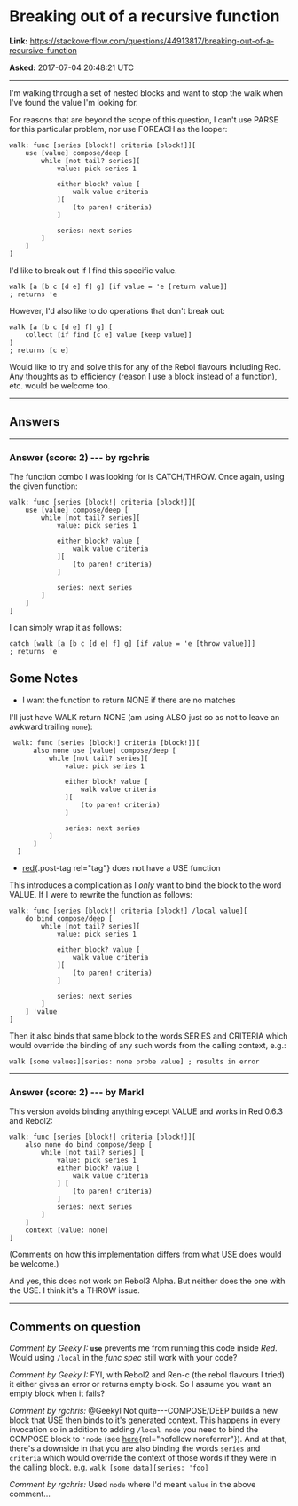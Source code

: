 # Breaking out of a recursive function

**Link:**
<https://stackoverflow.com/questions/44913817/breaking-out-of-a-recursive-function>

**Asked:** 2017-07-04 20:48:21 UTC

------------------------------------------------------------------------

I\'m walking through a set of nested blocks and want to stop the walk
when I\'ve found the value I\'m looking for.

For reasons that are beyond the scope of this question, I can\'t use
PARSE for this particular problem, nor use FOREACH as the looper:

    walk: func [series [block!] criteria [block!]][
        use [value] compose/deep [
            while [not tail? series][
                value: pick series 1

                either block? value [
                    walk value criteria
                ][
                    (to paren! criteria)
                ]

                series: next series
            ]
        ]
    ]

I\'d like to break out if I find this specific value.

    walk [a [b c [d e] f] g] [if value = 'e [return value]]
    ; returns 'e

However, I\'d also like to do operations that don\'t break out:

    walk [a [b c [d e] f] g] [
        collect [if find [c e] value [keep value]]
    ]
    ; returns [c e]

Would like to try and solve this for any of the Rebol flavours including
Red. Any thoughts as to efficiency (reason I use a block instead of a
function), etc. would be welcome too.

------------------------------------------------------------------------

## Answers

------------------------------------------------------------------------

### Answer (score: 2) --- by rgchris

The function combo I was looking for is CATCH/THROW. Once again, using
the given function:

    walk: func [series [block!] criteria [block!]][
        use [value] compose/deep [
            while [not tail? series][
                value: pick series 1

                either block? value [
                    walk value criteria
                ][
                    (to paren! criteria)
                ]

                series: next series
            ]
        ]
    ]

I can simply wrap it as follows:

    catch [walk [a [b c [d e] f] g] [if value = 'e [throw value]]]
    ; returns 'e

## Some Notes

-   I want the function to return NONE if there are no matches

I\'ll just have WALK return NONE (am using ALSO just so as not to leave
an awkward trailing `none`):

     walk: func [series [block!] criteria [block!]][
          also none use [value] compose/deep [
              while [not tail? series][
                  value: pick series 1

                  either block? value [
                      walk value criteria
                  ][
                      (to paren! criteria)
                  ]

                  series: next series
              ]
          ]
      ]

-   [red](/questions/tagged/red "show questions tagged 'red'"){.post-tag
    rel="tag"} does not have a USE function

This introduces a complication as I *only* want to bind the block to the
word VALUE. If I were to rewrite the function as follows:

    walk: func [series [block!] criteria [block!] /local value][
        do bind compose/deep [
            while [not tail? series][
                value: pick series 1

                either block? value [
                    walk value criteria
                ][
                    (to paren! criteria)
                ]

                series: next series
            ]
        ] 'value
    ]

Then it also binds that same block to the words SERIES and CRITERIA
which would override the binding of any such words from the calling
context, e.g.:

    walk [some values][series: none probe value] ; results in error

------------------------------------------------------------------------

### Answer (score: 2) --- by MarkI

This version avoids binding anything except VALUE and works in Red 0.6.3
and Rebol2:

    walk: func [series [block!] criteria [block!]][
        also none do bind compose/deep [
            while [not tail? series] [
                value: pick series 1
                either block? value [
                    walk value criteria
                ] [
                    (to paren! criteria)
                ]
                series: next series
            ]
        ]
        context [value: none]
    ]

(Comments on how this implementation differs from what USE does would be
welcome.)

And yes, this does not work on Rebol3 Alpha. But neither does the one
with the USE. I think it\'s a THROW issue.

------------------------------------------------------------------------

## Comments on question

*Comment by Geeky I:* **`use`** prevents me from running this code
inside *Red*. Would using `/local` in the *func spec* still work with
your code?

*Comment by Geeky I:* FYI, with Rebol2 and Ren-c (the rebol flavours I
tried) it either gives an error or returns empty block. So I assume you
want an empty block when it fails?

*Comment by rgchris:* \@GeekyI Not quite---COMPOSE/DEEP builds a new
block that USE then binds to it\'s generated context. This happens in
every invocation so in addition to adding `/local node` you need to bind
the COMPOSE block to `'node` (see
[here](https://github.com/rgchris/Scripts/blob/master/experimental/altxml.red#L184){rel="nofollow noreferrer"}).
And at that, there\'s a downside in that you are also binding the words
`series` and `criteria` which would override the context of those words
if they were in the calling block. e.g. `walk [some data][series: 'foo]`

*Comment by rgchris:* Used `node` where I\'d meant `value` in the above
comment\...
